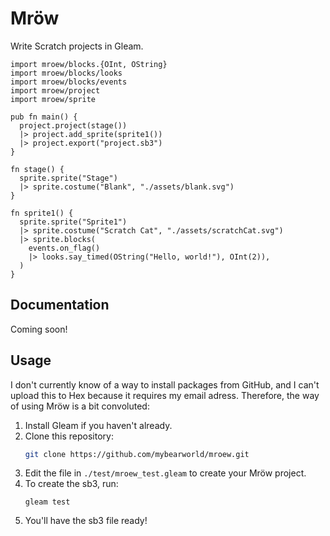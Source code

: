 # Mröw

Write Scratch projects in Gleam.

```gleam
import mroew/blocks.{OInt, OString}
import mroew/blocks/looks
import mroew/blocks/events
import mroew/project
import mroew/sprite

pub fn main() {
  project.project(stage())
  |> project.add_sprite(sprite1())
  |> project.export("project.sb3")
}

fn stage() {
  sprite.sprite("Stage")
  |> sprite.costume("Blank", "./assets/blank.svg")
}

fn sprite1() {
  sprite.sprite("Sprite1")
  |> sprite.costume("Scratch Cat", "./assets/scratchCat.svg")
  |> sprite.blocks(
    events.on_flag()
    |> looks.say_timed(OString("Hello, world!"), OInt(2)),
  )
}
```

## Documentation

Coming soon!

## Usage

I don't currently know of a way to install packages from GitHub, and I can't upload this to Hex because it requires my email adress. Therefore, the way of using Mröw is a bit convoluted:

1. Install Gleam if you haven't already.
2. Clone this repository:
   ```sh
   git clone https://github.com/mybearworld/mroew.git
   ```
3. Edit the file in `./test/mroew_test.gleam` to create your Mröw project.
4. To create the sb3, run:
   ```
   gleam test
   ```
5. You'll have the sb3 file ready!
